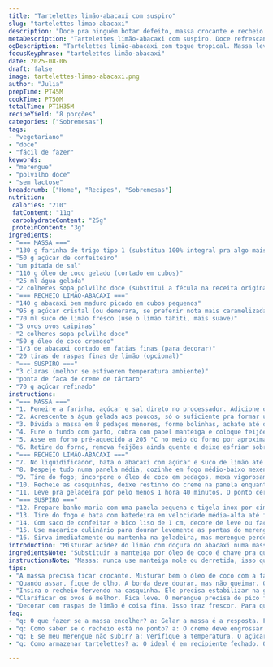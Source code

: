 ```yaml
---
title: "Tartelettes limão-abacaxi com suspiro"
slug: "tartelettes-limao-abacaxi"
description: "Doce pra ninguém botar defeito, massa crocante e recheio com azedinho do limão e doçura do abacaxi. Camada final com merengue fofinho, curta, fácil de montar, com passo a passo ajustado pra evitar massas encharcadas e meringues murchos. Foi teste e erro, agora deu certo. Usei polvilho doce no lugar do amido para dar leveza, troquei a manteiga por óleo de coco para quem não curte lactose e cortou aquele gosto pesado. Refrigera antes de assar pra evitar que a massa encolha, fundamental. Ajustei os tempos pra que fique no ponto certo de dourar, o visual importa — douradinho mas sem escurecer demais, cheiro que dá vontade de devorar na hora. Receita vegetariana, livre de nozes, sem lactose e com toque tropical."
metaDescription: "Tartelettes limão-abacaxi com suspiro. Doce refrescante, massa crocante e merengue leve que combina sabores tropicais e sutilezas da França"
ogDescription: "Tartelettes limão-abacaxi com toque tropical. Massa leve, recheio azedinho e merengue perfeito. Surpreenda seu paladar com essa delícia."
focusKeyphrase: "tartelettes limão-abacaxi"
date: 2025-08-06
draft: false
image: tartelettes-limao-abacaxi.png
author: "Julia"
prepTime: PT45M
cookTime: PT50M
totalTime: PT1H35M
recipeYield: "8 porções"
categories: ["Sobremesas"]
tags:
- "vegetariano"
- "doce"
- "fácil de fazer"
keywords:
- "merengue"
- "polvilho doce"
- "sem lactose"
breadcrumb: ["Home", "Recipes", "Sobremesas"]
nutrition: 
 calories: "210"
 fatContent: "11g"
 carbohydrateContent: "25g"
 proteinContent: "3g"
ingredients:
- "=== MASSA ==="
- "130 g farinha de trigo tipo 1 (substitua 100% integral pra algo mais rústico)"
- "50 g açúcar de confeiteiro"
- "um pitada de sal"
- "110 g óleo de coco gelado (cortado em cubos)"
- "25 ml água gelada"
- "2 colheres sopa polvilho doce (substitui a fécula na receita original)"
- "=== RECHEIO LIMÃO-ABACAXI ==="
- "140 g abacaxi bem maduro picado em cubos pequenos"
- "95 g açúcar cristal (ou demerara, se preferir nota mais caramelizada)"
- "70 ml suco de limão fresco (use o limão tahiti, mais suave)"
- "3 ovos ovos caipiras"
- "2 colheres sopa polvilho doce"
- "50 g óleo de coco cremoso"
- "1/3 de abacaxi cortado em fatias finas (para decorar)"
- "20 tiras de raspas finas de limão (opcional)"
- "=== SUSPIRO ==="
- "3 claras (melhor se estiverem temperatura ambiente)"
- "ponta de faca de creme de tártaro"
- "70 g açúcar refinado"
instructions:
- "=== MASSA ==="
- "1. Peneire a farinha, açúcar e sal direto no processador. Adicione o óleo de coco gelado em cubinhos, pulse 6-7 vezes até virar 'areia grossa' com pedaços do tamanho de ervilhas pequenas. Se for na mão, use a ponta dos dedos, não mexa demais pra não esquentar gordura."
- "2. Acrescente a água gelada aos poucos, só o suficiente pra formar uma massa que junta quando apertar. Nem um grama de água a mais senão vira cola. Tire do processador, junte polvilho doce e trabalhe só um pouco para homogeneizar."
- "3. Divida a massa em 8 pedaços menores, forme bolinhas, achate até discos de uns 12 cm de diâmetro. Forre formas de tartelete com fundo removível tamanho 9-10 cm, ajustando a massa sem esticar."
- "4. Fure o fundo com garfo, cubra com papel manteiga e coloque feijões para assar 'às cegas'. Isso evita que a massa infle ou perca forma. Leve para gelar 25 minutos na geladeira ou 8 minutos no freezer, ajuda a contrair menos na hora do forno."
- "5. Asse em forno pré-aquecido a 205 °C no meio do forno por aproximadamente 14 minutos, atenção: massa deve ficar com borda dourada mas sem ficar marrom tóxica. Sai cheiro de massa assada, cuidado para não passar do ponto e ficar seca demais."
- "6. Retire do forno, remova feijões ainda quente e deixe esfriar sobre grade até massa firmar (uns 50 minutos). Massa deve ficar firme mas não dura como pedra."
- "=== RECHEIO LIMÃO-ABACAXI ==="
- "7. No liquidificador, bata o abacaxi com açúcar e suco de limão até virar creme liso e brilhante. Acrescente ovos e polvilho doce, bata mais alguns segundos só para incorporar."
- "8. Despeje tudo numa panela média, cozinhe em fogo médio-baixo mexendo com fouet sem parar. Observe textura engrossando até parecer um creme aveludado, demora cerca de 4-5 minutos. Assim evita grumos e gosto de ovo cru."
- "9. Tire do fogo; incorpore o óleo de coco em pedaços, mexa vigorosamente para emulsificar. Passe a mistura por uma peneira fina para tirar quaisquer pedacinhos antes de encher as crostas, ajuda a dar textura sedosa."
- "10. Recheie as casquinhas, deixe restinho do creme na panela enquanto esfria uns 20 minutos. Cubra com filme plástico em contato para não formar película."
- "11. Leve pra geladeira por pelo menos 1 hora 40 minutos. O ponto certo: recheio firme mas macio ao toque, gelado e refrescante. Caso queira turbinada, cubra com abacaxi fatiado e raspas de limão para perfume e crocância sutil."
- "=== SUSPIRO ==="
- "12. Prepare banho-maria com uma panela pequena e tigela inox por cima, sem que a tigela toque a água. Junte claras, açúcar e creme de tártaro; mexa sempre para não coagular. Use termômetro: a mistura deve atingir entre 55-62 °C, açúcar dissolvido, sem granulações."
- "13. Tire do fogo e bata com batedeira em velocidade média-alta até formar picos firmes e brilhantes, textura leve tipo nuvem. Teste: vire a tigela de cabeça para baixo e o merengue não cai."
- "14. Com saco de confeitar e bico liso de 1 cm, decore de leve ou faça domos generosos por cima das tartelettes. O suspiro deve estar do jeito certo para gratinar sem derreter rápido."
- "15. Use maçarico culinário para dourar levemente as pontas do merengue. Se não tiver, forno só na função grill, bem de perto, máx 1-2 minutos, só para cor. Cuidado para não ressecar ou queimar demais."
- "16. Sirva imediatamente ou mantenha na geladeira, mas merengue perde a graça se ficar por mais de 2horas, umidade mexe com crocância e sabor."
introduction: "Misturar acidez do limão com doçura do abacaxi numa massa crocante sem lactose ou nozes? Experimente o óleo de coco no lugar da manteiga para dar leveza e um aroma exótico. A massa, delicada, precisa ser trabalhada com cuidado para não perder a textura. O truque de assar ‘às cegas’ com peso evita inflações e bordas tortas. Já a finalização com merengue é aquela onda: deve ser feita com temperatura controlada para não perder espuma nem ficar seca demais. Se já viu meringue murchar, sabe que paciência e técnica fazem a diferença. Essa doçura com azedinho, geladinha, conversa com o tropical do Brasil e é daquelas que surpreendem o paladar por não pesar nem ser enjoativa."
ingredientsNote: "Substituir a manteiga por óleo de coco é chave pra quem procura receita sem lactose com sabor marcante. Polvilho doce no lugar da fécula tradicional deixa a massa mais leve e cria interação diferente na estrutura, o que evita que fique massa ‘massuda’. Use açúcar demerara para um toque caramelizado, ou cristal normal para sabor clássico. Para o recheio, escolha abacaxi maduro para o máximo de doçura e aroma. O suco de limão tahiti é menos agressivo que siciliano, permite equilibrar acidez sem amargar. Se quiser um toque mais brasileiro, polvilhe raspas de limão cravo ou capim-limão por cima para aroma extra. Para o suspiro, claras frescas em temperatura ambiente batem melhor; creme de tártaro estabiliza, mas se não tiver, vinagre branco ajuda no mesmo efeito."
instructionsNote: "Massa: nunca use manteiga mole ou derretida, isso quebra a textura e endurece depois. Água gelada ajuda a massa não esquentar no manuseio e não perder firmeza. Descansar a massa na geladeira é mandatório para não encolher na hora do forno. Quando for assar, evite abrir o forno cedo demais para a crosta não desinflar. Recheio: cozinhando em fogo médio e mexendo sem parar, você evita que mexa ovo e fique com gosto estranho. Passar por peneira deixa o creme bem ‘posh’ e evitamos pedacinhos endurecidos. O suspiro merece a temperatura certa para dissolver açúcar e formar estrutura estável, não pule esse passo, bate melhor e dura mais. Se não tiver termômetro, fervura lenta e mexer sempre, sentir o açúcar dissolvido na ponta do dedo (não deve ficar com textura arenosa) ajuda. Na finalização, cuidado com forno muito quente ou distância do grill, isso queima o merengue e tira o sabor. O suspiro perdeu a graça se já ficou pesado ou úmido, por isso consuma rápido depois de pronto."
tips:
- "A massa precisa ficar crocante. Misturar bem o óleo de coco com a farinha. Gelar a massa é essencial. Use água gelada. Previne que a gordura derreta. Assim mantém a textura. Polvilho doce no lugar do amido faz milagre na leveza. Experimente."
- "Quando assar, fique de olho. A borda deve dourar, mas não queimar. O cheiro vai indicar que está quase lá. Se queimar, fica amargo. O jeito é estar atento. Não abra o forno cedo, senão a crosta desinfla. É um clássico erro."
- "Insira o recheio fervendo na casquinha. Ele precisa estabilizar na geladeira. Se deixar muito tempo fora, afunda. Lembre-se: enquanto esfria, cobre com plástico. Previne a película. Isso garante cremosidade. O sabor tem que brilhar."
- "Clarificar os ovos é melhor. Fica leve. O merengue precisa de pico firme. A temperatura é tudo. Se não tiver termômetro, sinta na ponta dos dedos. O açúcar deve dissolver totalmente. Mexer sem parar, atenção na textura. Não pode ficar granulada."
- "Decorar com raspas de limão é coisa fina. Isso traz frescor. Para quem ama tropical, é o jeito. Fruta sobre o merengue finaliza super bem. Guarde na geladeira, mas sirva logo. O merengue não espera, se murchar, a textura some."
faq:
- "q: O que fazer se a massa encolher? a: Gelar a massa é a resposta. Fique atenta ao tempo de forno. Não abra antes do tempo. Isso ajuda a manter a forma."
- "q: Como saber se o recheio está no ponto? a: O creme deve engrossar ao mexer. Textura aveludada é a chave. Se estiver com grumos, não é bom."
- "q: E se meu merengue não subir? a: Verifique a temperatura. O açúcar precisa dissolver completamente. Claras em temperatura ambiente ajudam. Se mesmo assim não dá certo, tente novamente."
- "q: Como armazenar tartelettes? a: O ideal é em recipiente fechado. O merengue respira e fica murcho. Consuma em até duas horas depois de pronto para o melhor resultado."

---
```


